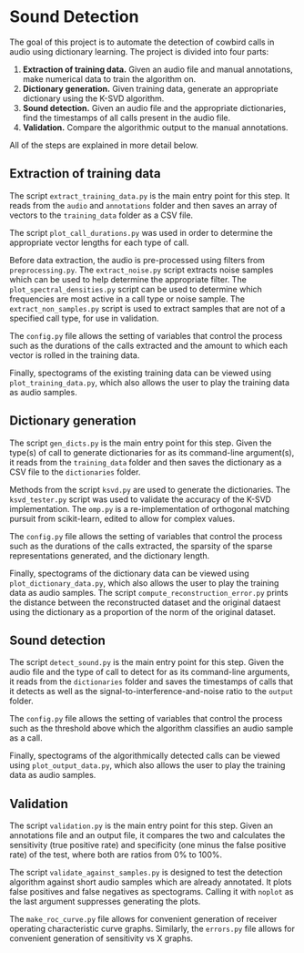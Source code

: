 # Sound Detection

The goal of this project is to automate the detection of cowbird calls in audio using dictionary learning. The project is divided into four parts:

1. **Extraction of training data.** Given an audio file and manual annotations, make numerical data to train the algorithm on.
2. **Dictionary generation.** Given training data, generate an appropriate dictionary using the K-SVD algorithm.
3. **Sound detection.** Given an audio file and the appropriate dictionaries, find the timestamps of all calls present in the audio file.
4. **Validation.** Compare the algorithmic output to the manual annotations.

All of the steps are explained in more detail below.

## Extraction of training data

The script `extract_training_data.py` is the main entry point for this step. It reads from the `audio` and `annotations` folder and then saves an array of vectors to the `training_data` folder as a CSV file.

The script `plot_call_durations.py` was used in order to determine the appropriate vector lengths for each type of call.

Before data extraction, the audio is pre-processed using filters from `preprocessing.py`. The `extract_noise.py` script extracts noise samples which can be used to help determine the appropriate filter. The `plot_spectral_densities.py` script can be used to determine which frequencies are most active in a call type or noise sample. The `extract_non_samples.py` script is used to extract samples that are not of a specified call type, for use in validation.

The `config.py` file allows the setting of variables that control the process such as the durations of the calls extracted and the amount to which each vector is rolled in the training data.

Finally, spectograms of the existing training data can be viewed using `plot_training_data.py`, which also allows the user to play the training data as audio samples.

## Dictionary generation

The script `gen_dicts.py` is the main entry point for this step. Given the type(s) of call to generate dictionaries for as its command-line argument(s), it reads from the `training_data` folder and then saves the dictionary as a CSV file to the `dictionaries` folder.

Methods from the script `ksvd.py` are used to generate the dictionaries. The `ksvd_tester.py` script was used to validate the accuracy of the K-SVD implementation. The `omp.py` is a re-implementation of orthogonal matching pursuit from scikit-learn, edited to allow for complex values.

The `config.py` file allows the setting of variables that control the process such as the durations of the calls extracted, the sparsity of the sparse representations generated, and the dictionary length.

Finally, spectograms of the dictionary data can be viewed using `plot_dictionary_data.py`, which also allows the user to play the training data as audio samples. The script `compute_reconstruction_error.py` prints the distance between the reconstructed dataset and the original dataest using the dictionary as a proportion of the norm of the original dataset.

## Sound detection

The script `detect_sound.py` is the main entry point for this step. Given the audio file and the type of call to detect for as its command-line arguments, it reads from the `dictionaries` folder and saves the timestamps of calls that it detects as well as the signal-to-interference-and-noise ratio to the `output` folder.

The `config.py` file allows the setting of variables that control the process such as the threshold above which the algorithm classifies an audio sample as a call.

Finally, spectograms of the algorithmically detected calls can be viewed using `plot_output_data.py`, which also allows the user to play the training data as audio samples.

## Validation

The script `validation.py` is the main entry point for this step. Given an annotations file and an output file, it compares the two and calculates the sensitivity (true positive rate) and specificity (one minus the false positive rate) of the test, where both are ratios from 0% to 100%.

The script `validate_against_samples.py` is designed to test the detection algorithm against short audio samples which are already annotated. It plots false positives and false negatives as spectograms. Calling it with `noplot` as the last argument suppresses generating the plots.

The `make_roc_curve.py` file allows for convenient generation of receiver operating characteristic curve graphs. Similarly, the `errors.py` file allows for convenient generation of sensitivity vs X graphs.
